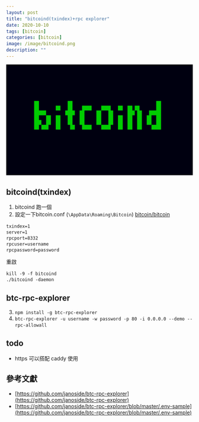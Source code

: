 ```yaml
---
layout: post
title: "bitcoind(txindex)+rpc explorer"
date: 2020-10-10
tags: [bitcoin]
categories: [bitcoin]
image: /image/bitcoind.png
description: ""
---
```


![](/image/bitcoind.png)

## bitcoind(txindex)
1. bitcoind 跑一個
2. 設定一下bitcoin.conf (`\AppData\Roaming\Bitcoin`) [bitcoin/bitcoin](https://github.com/bitcoin/bitcoin/blob/master/share/examples/bitcoin.conf)

```
txindex=1
server=1
rpcport=8332
rpcuser=username
rpcpassword=password
```

重啟
```
kill -9 -f bitcoind
./bitcoind -daemon
```

## btc-rpc-explorer
3. `npm install -g btc-rpc-explorer`
4. `btc-rpc-explorer -u username -w password -p 80 -i 0.0.0.0 --demo --rpc-allowall`

## todo
* https 可以搭配 caddy 使用

## 參考文獻
* [https://github.com/janoside/btc-rpc-explorer](https://github.com/janoside/btc-rpc-explorer)
* [https://github.com/janoside/btc-rpc-explorer/blob/master/.env-sample](https://github.com/janoside/btc-rpc-explorer/blob/master/.env-sample)